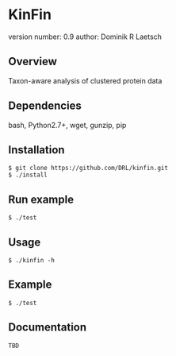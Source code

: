 KinFin
===============================

version number: 0.9
author: Dominik R Laetsch

Overview
--------

Taxon-aware analysis of clustered protein data

Dependencies
------------
bash, Python2.7+, wget, gunzip, pip

Installation
------------

    $ git clone https://github.com/DRL/kinfin.git
    $ ./install

Run example
-----------

    $ ./test

Usage
-----

    $ ./kinfin -h

Example
-------

    $ ./test

Documentation
-------------

    TBD

